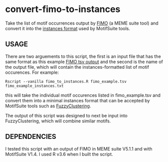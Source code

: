 # convert-fimo-to-instances
Take the list of motif occurrences output by [FIMO](http://meme-suite.org/tools/fimo) (a MEME suite tool) and convert it into the [instances format](http://bioinformatics.intec.ugent.be/MotifSuite/instancesformat.php) used by MotifSuite tools.

## USAGE

There are two arguements to this script, the first is an input file that has the same format as this example [FIMO tsv output](http://meme-suite.org/doc/examples/fimo_example_output_files/fimo.tsv) and the second is the name of the output file, which will contain the instances-formatted list of motif occurences. For example:

`Rscript --vanilla fimo_to_instances.R fimo_example.tsv fimo_example_instances.txt`

this will take the individual motif occurences listed in fimo_example.tsv and convert them into a minimal instances format that can be accepted by MotifSuite tools such as [FuzzyClustering](http://bioinformatics.intec.ugent.be/MotifSuite/fuzzyclustering.php).
 
The output of this script was designed to next be input into FuzzyClustering, which will combine similar motifs.

## DEPENDENCIES

I tested this script with an output of FIMO in MEME suite V5.1.1 and with MotifSuite V1.4. I used R v3.6 when I built the script.
